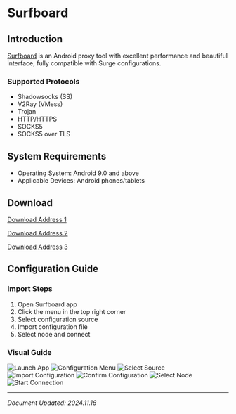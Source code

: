 # Surfboard

## Introduction

[Surfboard](https://github.com/getsurfboard/surfboard) is an Android proxy tool with excellent performance and beautiful interface, fully compatible with Surge configurations.

### Supported Protocols

- Shadowsocks (SS)
- V2Ray (VMess)
- Trojan
- HTTP/HTTPS
- SOCKS5
- SOCKS5 over TLS

## System Requirements

- Operating System: Android 9.0 and above
- Applicable Devices: Android phones/tablets

## Download

[Download Address 1](https://git.886.be/https://github.com/getsurfboard/surfboard/releases/download/2.24.5/mobile-universal-release.apk)

[Download Address 2](https://gh.xxooo.cf/https://github.com/getsurfboard/surfboard/releases/download/2.24.5/mobile-universal-release.apk)

[Download Address 3](https://github.com/getsurfboard/surfboard/releases/download/2.24.5/mobile-universal-release.apk)

## Configuration Guide

### Import Steps

1. Open Surfboard app
2. Click the menu in the top right corner
3. Select configuration source
4. Import configuration file
5. Select node and connect

### Visual Guide

![Launch App](surfboard-01.png)
![Configuration Menu](surfboard-02.jpg)
![Select Source](surfboard-03.jpg)
![Import Configuration](surfboard-04.jpg)
![Confirm Configuration](surfboard-05.jpg)
![Select Node](surfboard-06.jpg)
![Start Connection](surfboard-07.jpg)

---
*Document Updated: 2024.11.16*
